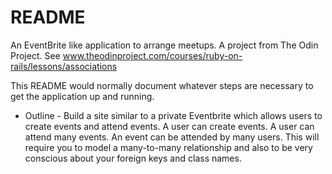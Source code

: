 # README

An EventBrite like application to arrange meetups. A project from The Odin Project.
See www.theodinproject.com/courses/ruby-on-rails/lessons/associations


This README would normally document whatever steps are necessary to get the
application up and running.


* Outline - Build a site similar to a private Eventbrite which allows users to create events 
and attend events. A user can create events. A user can attend many events. An event can be 
attended by many users. This will require you to model a many-to-many relationship and also 
to be very conscious about your foreign keys and class names.

